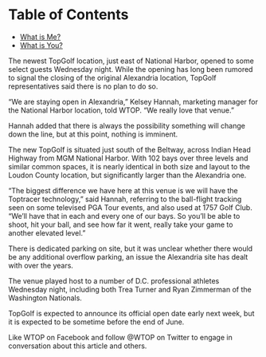<h1 id="main-content" tabindex="-1" >Table of Contents</h1>


 
   * [What is Me?](#what-is-me)
   * [What is You?](#what-is-you)
   

  


The newest TopGolf location, just east of National Harbor, opened to some select guests Wednesday night. While the opening has long been rumored to signal the closing of the original Alexandria location, TopGolf representatives said there is no plan to do so.

“We are staying open in Alexandria,” Kelsey Hannah, marketing manager for the National Harbor location, told WTOP. “We really love that venue.”

Hannah added that there is always the possibility something will change down the line, but at this point, nothing is imminent.

The new TopGolf is situated just south of the Beltway, across Indian Head Highway from MGM National Harbor. With 102 bays over three levels and similar common spaces, it is nearly identical in both size and layout to the Loudon County location, but significantly larger than the Alexandria one.


“The biggest difference we have here at this venue is we will have the Toptracer technology,” said Hannah, referring to the ball-flight tracking seen on some televised PGA Tour events, and also used at 1757 Golf Club. “We’ll have that in each and every one of our bays. So you’ll be able to shoot, hit your ball, and see how far it went, really take your game to another elevated level.”

There is dedicated parking on site, but it was unclear whether there would be any additional overflow parking, an issue the Alexandria site has dealt with over the years.

The venue played host to a number of D.C. professional athletes Wednesday night, including both Trea Turner and Ryan Zimmerman of the Washington Nationals.

TopGolf is expected to announce its official open date early next week, but it is expected to be sometime before the end of June.

Like WTOP on Facebook and follow @WTOP on Twitter to engage in conversation about this article and others.
